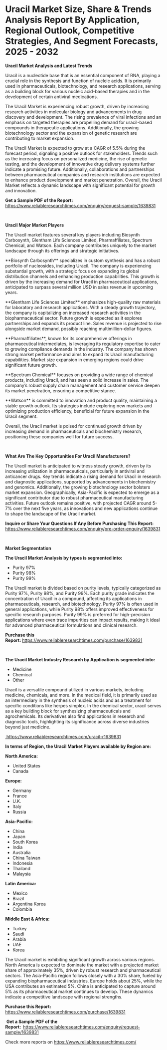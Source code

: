 <p><h1>Uracil Market Size, Share & Trends Analysis Report By Application, Regional Outlook, Competitive Strategies, And Segment Forecasts, 2025 - 2032</h1></p><p><strong>Uracil Market Analysis and Latest Trends</strong></p>
<p><p>Uracil is a nucleotide base that is an essential component of RNA, playing a crucial role in the synthesis and function of nucleic acids. It is primarily used in pharmaceuticals, biotechnology, and research applications, serving as a building block for various nucleic acid-based therapies and in the development of certain antiviral medications.</p><p>The Uracil Market is experiencing robust growth, driven by increasing research activities in molecular biology and advancements in drug discovery and development. The rising prevalence of viral infections and an emphasis on targeted therapies are propelling demand for uracil-based compounds in therapeutic applications. Additionally, the growing biotechnology sector and the expansion of genetic research are contributing to market expansion.</p><p>The Uracil Market is expected to grow at a CAGR of 5.5% during the forecast period, signaling a positive outlook for stakeholders. Trends such as the increasing focus on personalized medicine, the rise of genetic testing, and the development of innovative drug delivery systems further indicate a promising future. Additionally, collaborations and partnerships between pharmaceutical companies and research institutions are expected to enhance product development and market penetration. Overall, the Uracil Market reflects a dynamic landscape with significant potential for growth and innovation.</p></p>
<p><strong>Get a Sample PDF of the Report:&nbsp;</strong> <a href="https://www.reliableresearchtimes.com/enquiry/request-sample/1639831?utm_campaign=3548&utm_medium=2&utm_source=Github&utm_content=ia&utm_term=02042025&utm_id=uracil">https://www.reliableresearchtimes.com/enquiry/request-sample/1639831</a></p>
<p>&nbsp;</p>
<p><strong>Uracil Major Market Players</strong></p>
<p><p>The Uracil market features several key players including Biosynth Carbosynth, Glentham Life Sciences Limited, Pharmaffiliates, Spectrum Chemical, and Watson. Each company contributes uniquely to the market landscape through its offerings and strategic initiatives.</p><p>**Biosynth Carbosynth** specializes in custom synthesis and has a robust portfolio of nucleosides, including Uracil. The company is experiencing substantial growth, with a strategic focus on expanding its global distribution channels and enhancing production capabilities. This growth is driven by the increasing demand for Uracil in pharmaceutical applications, anticipated to surpass several million USD in sales revenue in upcoming years.</p><p>**Glentham Life Sciences Limited** emphasizes high-quality raw materials for laboratory and research applications. With a steady growth trajectory, the company is capitalizing on increased research activities in the biopharmaceutical sector. Future growth is expected as it explores partnerships and expands its product line. Sales revenue is projected to rise alongside market demand, possibly reaching multimillion-dollar figures.</p><p>**Pharmaffiliates**, known for its comprehensive offerings in pharmaceutical intermediates, is leveraging its regulatory expertise to cater to growing compliance demands in the industry. The company has shown strong market performance and aims to expand its Uracil manufacturing capabilities. Market size expansion in emerging regions could drive significant future growth.</p><p>**Spectrum Chemical** focuses on providing a wide range of chemical products, including Uracil, and has seen a solid increase in sales. The company’s robust supply chain management and customer service deepen its market penetration, ensuring a competitive stance.</p><p>**Watson** is committed to innovation and product quality, maintaining a stable growth outlook. Its strategies include exploring new markets and optimizing production efficiency, beneficial for future expansion in the Uracil segment.</p><p>Overall, the Uracil market is poised for continued growth driven by increasing demand in pharmaceuticals and biochemistry research, positioning these companies well for future success.</p></p>
<p>&nbsp;</p>
<p><strong>What Are The Key Opportunities For Uracil Manufacturers?</strong></p>
<p><p>The Uracil market is anticipated to witness steady growth, driven by its increasing utilization in pharmaceuticals, particularly in antiviral and anticancer drugs. Key trends indicate a rising demand for Uracil in research and diagnostic applications, supported by advancements in biochemistry and genomics. Additionally, the growing biotechnology sector bolsters market expansion. Geographically, Asia-Pacific is expected to emerge as a significant contributor due to robust pharmaceutical manufacturing activities. Future outlook remains positive, with projected CAGR around 5-7% over the next five years, as innovations and new applications continue to shape the landscape of the Uracil market.</p></p>
<p><strong>Inquire or Share Your Questions If Any Before Purchasing This Report:</strong> <a href="https://www.reliableresearchtimes.com/enquiry/pre-order-enquiry/1639831?utm_campaign=3548&utm_medium=2&utm_source=Github&utm_content=ia&utm_term=02042025&utm_id=uracil">https://www.reliableresearchtimes.com/enquiry/pre-order-enquiry/1639831</a></p>
<p>&nbsp;</p>
<p><strong>Market Segmentation</strong></p>
<p><strong>The Uracil Market Analysis by types is segmented into:</strong></p>
<p><ul><li>Purity 97%</li><li>Purity 98%</li><li>Purity 99%</li></ul></p>
<p><p>The Uracil market is divided based on purity levels, typically categorized as Purity 97%, Purity 98%, and Purity 99%. Each purity grade indicates the concentration of Uracil in a compound, affecting its applications in pharmaceuticals, research, and biotechnology. Purity 97% is often used in general applications, while Purity 98% offers improved effectiveness for specific research purposes. Purity 99% is preferred for high-precision applications where even trace impurities can impact results, making it ideal for advanced pharmaceutical formulations and clinical research.</p></p>
<p><strong>Purchase this Report:&nbsp;</strong><a href="https://www.reliableresearchtimes.com/purchase/1639831?utm_campaign=3548&utm_medium=2&utm_source=Github&utm_content=ia&utm_term=02042025&utm_id=uracil">https://www.reliableresearchtimes.com/purchase/1639831</a></p>
<p>&nbsp;</p>
<p><strong>The Uracil Market Industry Research by Application is segmented into:</strong></p>
<p><ul><li>Medicine</li><li>Chemical</li><li>Other</li></ul></p>
<p><p>Uracil is a versatile compound utilized in various markets, including medicine, chemicals, and more. In the medical field, it is primarily used as an intermediary in the synthesis of nucleic acids and as a treatment for specific conditions like herpes simplex. In the chemical sector, uracil serves as a key building block for synthesizing pharmaceuticals and agrochemicals. Its derivatives also find applications in research and diagnostic tools, highlighting its significance across diverse industries beyond just medicine.</p></p>
<p><a href="https://www.reliableresearchtimes.com/uracil-r1639831?utm_campaign=3548&utm_medium=2&utm_source=Github&utm_content=ia&utm_term=02042025&utm_id=uracil">&nbsp;https://www.reliableresearchtimes.com/uracil-r1639831</a></p>
<p><strong>In terms of Region, the Uracil Market Players available by Region are:</strong></p>
<p>
    <p> <strong> North America: </strong>
        <ul>
            <li>United States</li>
            <li>Canada</li>
        </ul>
        </p> 
    <p> <strong> Europe: </strong>
        <ul>
            <li>Germany</li>
            <li>France</li>
            <li>U.K.</li>
            <li>Italy</li>
            <li>Russia</li>
        </ul>
        </p> 
    <p> <strong> Asia-Pacific: </strong>
        <ul>
            <li>China</li>
            <li>Japan</li>
            <li>South Korea</li>
            <li>India</li>
            <li>Australia</li>
            <li>China Taiwan</li>
            <li>Indonesia</li>
            <li>Thailand</li>
            <li>Malaysia</li>
        </ul>
        </p> 
    <p> <strong> Latin America: </strong>
        <ul>
            <li>Mexico</li>
            <li>Brazil</li>
            <li>Argentina Korea</li>
            <li>Colombia</li>
        </ul>
        </p> 
    <p> <strong> Middle East & Africa: </strong>
        <ul>
            <li>Turkey</li>
            <li>Saudi</li>
            <li>Arabia</li>
            <li>UAE</li>
            <li>Korea</li>
        </ul>
    </p>
    </p>
<p><p>The Uracil market is exhibiting significant growth across various regions. North America is expected to dominate the market with a projected market share of approximately 35%, driven by robust research and pharmaceutical sectors. The Asia-Pacific region follows closely with a 30% share, fueled by expanding biopharmaceutical industries. Europe holds about 25%, while the USA contributes an estimated 5%. China is anticipated to capture around 5% as its pharmaceutical market continues to develop. These dynamics indicate a competitive landscape with regional strengths.</p></p>
<p><strong>Purchase this Report: </strong><a href="https://www.reliableresearchtimes.com/purchase/1639831?utm_campaign=3548&utm_medium=2&utm_source=Github&utm_content=ia&utm_term=02042025&utm_id=uracil">https://www.reliableresearchtimes.com/purchase/1639831</a></p>
<p>&nbsp;<strong>Get a Sample PDF of the Report:&nbsp;&nbsp;</strong><a href="https://www.reliableresearchtimes.com/enquiry/request-sample/1639831?utm_campaign=3548&utm_medium=2&utm_source=Github&utm_content=ia&utm_term=02042025&utm_id=uracil">https://www.reliableresearchtimes.com/enquiry/request-sample/1639831</a></p>
<p><strong></strong></p>
<p>Check more reports on <a href="https://www.reliableresearchtimes.com/?utm_campaign=3548&utm_medium=2&utm_source=Github&utm_content=ia&utm_term=02042025&utm_id=uracil">https://www.reliableresearchtimes.com/</a></p>
